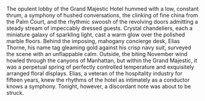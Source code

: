 The opulent lobby of the Grand Majestic Hotel hummed with a low, constant thrum, a symphony of hushed conversations, the clinking of fine china from the Palm Court, and the rhythmic swoosh of the revolving doors admitting a steady stream of impeccably dressed guests.  Crystal chandeliers, each a miniature galaxy of sparkling light, cast a warm glow over the polished marble floors.  Behind the imposing, mahogany concierge desk, Elias Thorne, his name tag gleaming gold against his crisp navy suit, surveyed the scene with an unflappable calm.  Outside, the biting November wind howled through the canyons of Manhattan, but within the Grand Majestic, it was a perpetual spring of perfectly controlled temperature and exquisitely arranged floral displays. Elias, a veteran of the hospitality industry for fifteen years, knew the rhythms of the hotel as intimately as a conductor knows a symphony.  Tonight, however, a discordant note was about to be struck.
